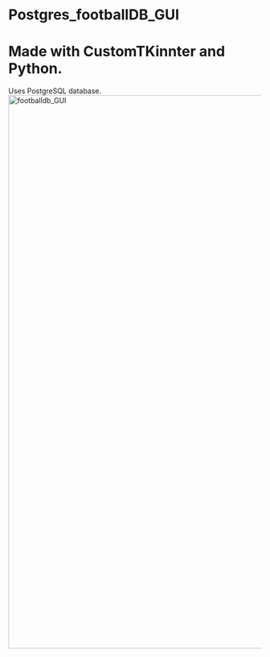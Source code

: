 # Postgres_footballDB_GUI
# Made with CustomTKinnter and Python.
Uses PostgreSQL database.
<img width="1101" alt="footballdb_GUI" src="https://user-images.githubusercontent.com/97119093/236892865-1846e841-337c-430e-9288-b434315721f7.png">
